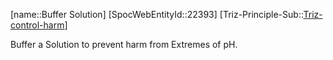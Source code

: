 ﻿---
type: TrizExample
aliases:
- Buffer Solution
license: CC BY-SA 4.0
copyright: https://github.com/SpocWeb
IsDeleted: false
IsReadOnly: false
Confidential: public
tags: 
- Triz/Principle/Example
---
[name::Buffer Solution]
[SpocWebEntityId::22393]
[Triz-Principle-Sub::[Triz-control-harm](tech/Triz/Sub/Triz-control-harm.md)]

Buffer a Solution to prevent harm from Extremes of pH.